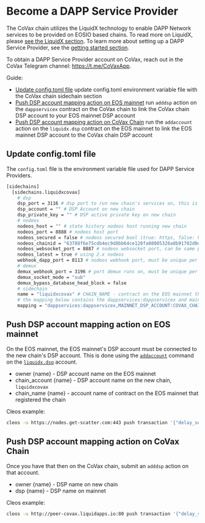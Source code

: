 Become a DAPP Service Provider
==========

The CoVax chain utilizes the LiquidX technology to enable DAPP Network services to be provided on EOSIO based chains.  To read more on LiquidX, please [see the LiquidX section](../liquidx/getting-started).  To learn more about setting up a DAPP Service Provider, see the [getting started section](../dsps/getting-started).

To obtain a DAPP Service Provider account on CoVax, reach out in the CoVax Telegram channel: https://t.me/CoVaxApp.

Guide:

- [Update config.toml file](#update-config.toml-file) update config.toml environment variable file with the CoVax chain sidechain section
- [Push DSP account mapping action on EOS mainnet](#push-dsp-account-mapping-action-on-eos-mainnet) run `adddsp` action on the `dappservicex` contract on the CoVax chain to link the CoVax chain DSP account to your EOS mainnet DSP account
- [Push DSP account mapping action on CoVax Chain](#push-dsp-account-mapping-action-on-covax-chain) run the `addaccount` action on the `liquidx.dsp` contract on the EOS mainnet to link the EOS mainnet DSP account to the CoVax chain DSP account

## Update config.toml file

The `config.toml` file is the environment variable file used for DAPP Service Providers.

```bash
[sidechains]
  [sidechains.liquidxcovax]
    # dsp
    dsp_port = 3116 # dsp port to run new chain's services on, this is the port developers will push to, must be unique per new chain
    dsp_account = "" # DSP Account on new chain
    dsp_private_key = "" # DSP active private key on new chain
    # nodeos
    nodeos_host = "" # state history nodeos host running new chain
    nodeos_port = 8888 # nodeos host port
    nodeos_secured = false # nodeos secured bool (true: https, false: http)
    nodeos_chainid = "63788f6e75cdb4ec9d8bb64ce128fa08005326a8b91702d0d03e81ba80e14d27" # chainid of new chain
    nodeos_websocket_port = 8887 # nodeos websocket port, can be same per nodeos instance
    nodeos_latest = true # using 2.x nodeos
    webhook_dapp_port = 8113 # nodeos webhook port, must be unique per chain
    # demux
    demux_webhook_port = 3196 # port demux runs on, must be unique per new chain
    demux_socket_mode = "sub"
    demux_bypass_database_head_block = false
    # sidechain 
    name = "liquidxcovax" # CHAIN_NAME - contract on the EOS mainnet that registered the new chain
    # the mapping below contains the dappservices:dappservicex and mainnet DSP account to the new chain's DSP account mapping
    mapping = "dappservices:dappservicex,MAINNET_DSP_ACCOUNT:COVAX_CHAIN_DSP_ACCOUNT"
```

## Push DSP account mapping action on EOS mainnet

On the EOS mainnet, the EOS mainnet's DSP account must be connected to the new chain's DSP account.  This is done using the [`addaccount`](https://bloks.io/account/liquidx.dsp?loadContract=true&tab=Actions&account=liquidx.dsp&scope=liquidx.dsp&limit=100&action=addaccount) command on the [`liquidx.dsp`](https://bloks.io/account/liquidx.dsp) account.

- owner {name} - DSP account name on the EOS mainnet
- chain_account {name} - DSP account name on the new chain, `liquidxcovax`
- chain_name {name} - account name of contract on the EOS mainnet that registered the chain

Cleos example:

```bash
cleos -u https://nodes.get-scatter.com:443 push transaction '{"delay_sec":0,"max_cpu_usage_ms":0,"actions":[{"account":"liquidx.dsp","name":"addaccount","data":{"owner":"uuddlrlrbass","chain_account":"uuddlrlrbass","chain_name":"liquidxcovax"},"authorization":[{"actor":"uuddlrlrbass","permission":"active"}]}]}'
```

## Push DSP account mapping action on CoVax Chain

Once you have that then on the CoVax chain, submit an `adddsp` action on that account.

- owner {name} - DSP name on new chain
- dsp {name} - DSP name on mainnet

Cleos example:

```bash
cleos -u http://peer-covax.liquidapps.io:80 push transaction '{"delay_sec":0,"max_cpu_usage_ms":0,"actions":[{"account":"dappservicex","name":"adddsp","data":{"owner":"uuddlrlrbass","dsp":"uuddlrlrbass"},"authorization":[{"actor":"uuddlrlrbass","permission":"active"}]}]}'
```